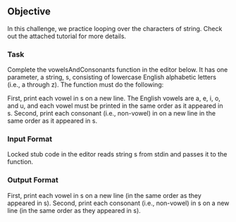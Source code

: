 ## Objective

In this challenge, we practice looping over the characters of string. Check out the attached tutorial for more details.

### Task

Complete the vowelsAndConsonants function in the editor below. It has one parameter, a string, s, consisting of lowercase English alphabetic letters (i.e., a through z). The function must do the following:

First, print each vowel in s on a new line. The English vowels are a, e, i, o, and u, and each vowel must be printed in the same order as it appeared in s.
Second, print each consonant (i.e., non-vowel) in  on a new line in the same order as it appeared in s.

### Input Format

Locked stub code in the editor reads string s from stdin and passes it to the function.

### Output Format

First, print each vowel in s on a new line (in the same order as they appeared in s). Second, print each consonant (i.e., non-vowel) in s on a new line (in the same order as they appeared in s).
